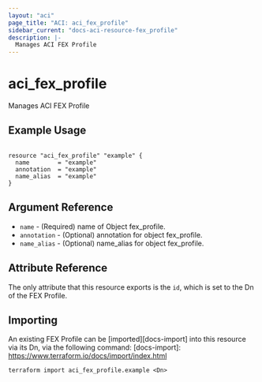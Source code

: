 ```yaml
---
layout: "aci"
page_title: "ACI: aci_fex_profile"
sidebar_current: "docs-aci-resource-fex_profile"
description: |-
  Manages ACI FEX Profile
---
```


# aci_fex_profile #
Manages ACI FEX Profile

## Example Usage ##

```hcl

resource "aci_fex_profile" "example" {
  name        = "example"
  annotation  = "example"
  name_alias  = "example"
}

```


## Argument Reference ##
* `name` - (Required) name of Object fex_profile.
* `annotation` - (Optional) annotation for object fex_profile.
* `name_alias` - (Optional) name_alias for object fex_profile.



## Attribute Reference

The only attribute that this resource exports is the `id`, which is set to the
Dn of the FEX Profile.

## Importing ##

An existing FEX Profile can be [imported][docs-import] into this resource via its Dn, via the following command:
[docs-import]: https://www.terraform.io/docs/import/index.html


```
terraform import aci_fex_profile.example <Dn>
```